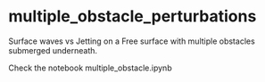 # multiple_obstacle_perturbations
 Surface waves vs Jetting on a Free surface with multiple obstacles submerged underneath.


Check the notebook multiple_obstacle.ipynb
